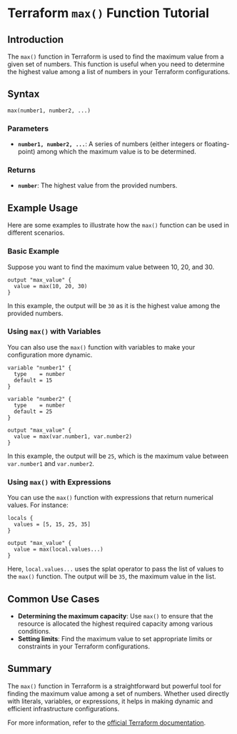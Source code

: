 # Terraform `max()` Function Tutorial

## Introduction

The `max()` function in Terraform is used to find the maximum value from a given set of numbers. This function is useful when you need to determine the highest value among a list of numbers in your Terraform configurations.

## Syntax

```hcl
max(number1, number2, ...)
```

### Parameters

- **`number1, number2, ...`**: A series of numbers (either integers or floating-point) among which the maximum value is to be determined.

### Returns

- **`number`**: The highest value from the provided numbers.

## Example Usage

Here are some examples to illustrate how the `max()` function can be used in different scenarios.

### Basic Example

Suppose you want to find the maximum value between 10, 20, and 30.

```hcl
output "max_value" {
  value = max(10, 20, 30)
}
```

In this example, the output will be `30` as it is the highest value among the provided numbers.

### Using `max()` with Variables

You can also use the `max()` function with variables to make your configuration more dynamic.

```hcl
variable "number1" {
  type    = number
  default = 15
}

variable "number2" {
  type    = number
  default = 25
}

output "max_value" {
  value = max(var.number1, var.number2)
}
```

In this example, the output will be `25`, which is the maximum value between `var.number1` and `var.number2`.

### Using `max()` with Expressions

You can use the `max()` function with expressions that return numerical values. For instance:

```hcl
locals {
  values = [5, 15, 25, 35]
}

output "max_value" {
  value = max(local.values...)
}
```

Here, `local.values...` uses the splat operator to pass the list of values to the `max()` function. The output will be `35`, the maximum value in the list.

## Common Use Cases

- **Determining the maximum capacity**: Use `max()` to ensure that the resource is allocated the highest required capacity among various conditions.
- **Setting limits**: Find the maximum value to set appropriate limits or constraints in your Terraform configurations.

## Summary

The `max()` function in Terraform is a straightforward but powerful tool for finding the maximum value among a set of numbers. Whether used directly with literals, variables, or expressions, it helps in making dynamic and efficient infrastructure configurations.

For more information, refer to the [official Terraform documentation](https://registry.terraform.io/providers/hashicorp/null/latest/docs/functions/max).
